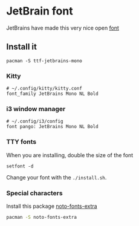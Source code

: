 # JetBrain font

JetBrains have made this very nice open
[font](https://www.jetbrains.com/lp/mono/)

## Install it

```
pacman -S ttf-jetbrains-mono
```

### Kitty

```
# ~/.config/kitty/kitty.conf
font_family JetBrains Mono NL Bold
```

### i3 window manager

```
# ~/.config/i3/config
font pango: JetBrains Mono NL Bold
```


### TTY fonts

When you are installing, double the size of the font

```
setfont -d
```

Change your font with the `./install.sh`.

### Special characters

Install this package [noto-fonts-extra](https://archlinux.org/packages/extra/any/noto-fonts-extra/)

```bash
pacman -S noto-fonts-extra
```
